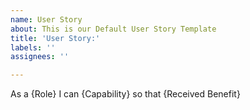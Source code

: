```yaml
---
name: User Story
about: This is our Default User Story Template
title: 'User Story:'
labels: ''
assignees: ''

---
```


As a {Role} I can {Capability} so that {Received Benefit}
